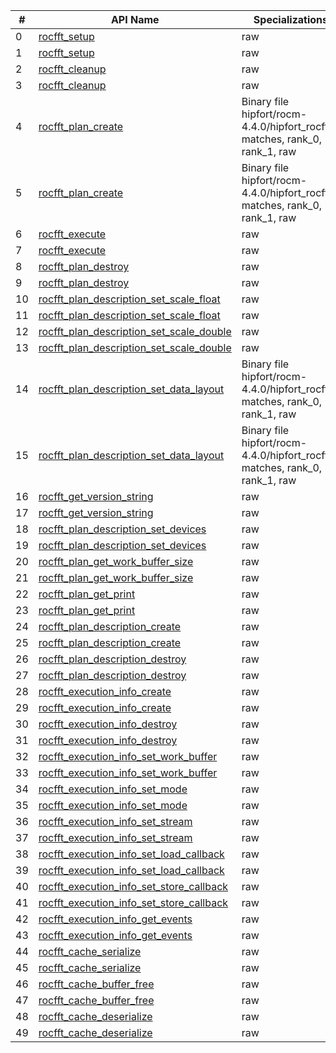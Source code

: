 \# | API Name | Specializations
----|---------------|---------
0 | [rocfft_setup](https://rocmsoftwareplatform.github.io/hipfort/interfacehipfort__rocfft_1_1rocfft__setup.html "Interface documentation") | raw
1 | [rocfft_setup](https://rocmsoftwareplatform.github.io/hipfort/interfacehipfort__rocfft_1_1rocfft__setup.html "Interface documentation") | raw
2 | [rocfft_cleanup](https://rocmsoftwareplatform.github.io/hipfort/interfacehipfort__rocfft_1_1rocfft__cleanup.html "Interface documentation") | raw
3 | [rocfft_cleanup](https://rocmsoftwareplatform.github.io/hipfort/interfacehipfort__rocfft_1_1rocfft__cleanup.html "Interface documentation") | raw
4 | [rocfft_plan_create](https://rocmsoftwareplatform.github.io/hipfort/interfacehipfort__rocfft_1_1rocfft__plan__create.html "Interface documentation") | Binary file hipfort/rocm-4.4.0/hipfort_rocfft.o matches, rank_0, rank_1, raw
5 | [rocfft_plan_create](https://rocmsoftwareplatform.github.io/hipfort/interfacehipfort__rocfft_1_1rocfft__plan__create.html "Interface documentation") | Binary file hipfort/rocm-4.4.0/hipfort_rocfft.o matches, rank_0, rank_1, raw
6 | [rocfft_execute](https://rocmsoftwareplatform.github.io/hipfort/interfacehipfort__rocfft_1_1rocfft__execute.html "Interface documentation") | raw
7 | [rocfft_execute](https://rocmsoftwareplatform.github.io/hipfort/interfacehipfort__rocfft_1_1rocfft__execute.html "Interface documentation") | raw
8 | [rocfft_plan_destroy](https://rocmsoftwareplatform.github.io/hipfort/interfacehipfort__rocfft_1_1rocfft__plan__destroy.html "Interface documentation") | raw
9 | [rocfft_plan_destroy](https://rocmsoftwareplatform.github.io/hipfort/interfacehipfort__rocfft_1_1rocfft__plan__destroy.html "Interface documentation") | raw
10 | [rocfft_plan_description_set_scale_float](https://rocmsoftwareplatform.github.io/hipfort/interfacehipfort__rocfft_1_1rocfft__plan__description__set__scale__float.html "Interface documentation") | raw
11 | [rocfft_plan_description_set_scale_float](https://rocmsoftwareplatform.github.io/hipfort/interfacehipfort__rocfft_1_1rocfft__plan__description__set__scale__float.html "Interface documentation") | raw
12 | [rocfft_plan_description_set_scale_double](https://rocmsoftwareplatform.github.io/hipfort/interfacehipfort__rocfft_1_1rocfft__plan__description__set__scale__double.html "Interface documentation") | raw
13 | [rocfft_plan_description_set_scale_double](https://rocmsoftwareplatform.github.io/hipfort/interfacehipfort__rocfft_1_1rocfft__plan__description__set__scale__double.html "Interface documentation") | raw
14 | [rocfft_plan_description_set_data_layout](https://rocmsoftwareplatform.github.io/hipfort/interfacehipfort__rocfft_1_1rocfft__plan__description__set__data__layout.html "Interface documentation") | Binary file hipfort/rocm-4.4.0/hipfort_rocfft.o matches, rank_0, rank_1, raw
15 | [rocfft_plan_description_set_data_layout](https://rocmsoftwareplatform.github.io/hipfort/interfacehipfort__rocfft_1_1rocfft__plan__description__set__data__layout.html "Interface documentation") | Binary file hipfort/rocm-4.4.0/hipfort_rocfft.o matches, rank_0, rank_1, raw
16 | [rocfft_get_version_string](https://rocmsoftwareplatform.github.io/hipfort/interfacehipfort__rocfft_1_1rocfft__get__version__string.html "Interface documentation") | raw
17 | [rocfft_get_version_string](https://rocmsoftwareplatform.github.io/hipfort/interfacehipfort__rocfft_1_1rocfft__get__version__string.html "Interface documentation") | raw
18 | [rocfft_plan_description_set_devices](https://rocmsoftwareplatform.github.io/hipfort/interfacehipfort__rocfft_1_1rocfft__plan__description__set__devices.html "Interface documentation") | raw
19 | [rocfft_plan_description_set_devices](https://rocmsoftwareplatform.github.io/hipfort/interfacehipfort__rocfft_1_1rocfft__plan__description__set__devices.html "Interface documentation") | raw
20 | [rocfft_plan_get_work_buffer_size](https://rocmsoftwareplatform.github.io/hipfort/interfacehipfort__rocfft_1_1rocfft__plan__get__work__buffer__size.html "Interface documentation") | raw
21 | [rocfft_plan_get_work_buffer_size](https://rocmsoftwareplatform.github.io/hipfort/interfacehipfort__rocfft_1_1rocfft__plan__get__work__buffer__size.html "Interface documentation") | raw
22 | [rocfft_plan_get_print](https://rocmsoftwareplatform.github.io/hipfort/interfacehipfort__rocfft_1_1rocfft__plan__get__print.html "Interface documentation") | raw
23 | [rocfft_plan_get_print](https://rocmsoftwareplatform.github.io/hipfort/interfacehipfort__rocfft_1_1rocfft__plan__get__print.html "Interface documentation") | raw
24 | [rocfft_plan_description_create](https://rocmsoftwareplatform.github.io/hipfort/interfacehipfort__rocfft_1_1rocfft__plan__description__create.html "Interface documentation") | raw
25 | [rocfft_plan_description_create](https://rocmsoftwareplatform.github.io/hipfort/interfacehipfort__rocfft_1_1rocfft__plan__description__create.html "Interface documentation") | raw
26 | [rocfft_plan_description_destroy](https://rocmsoftwareplatform.github.io/hipfort/interfacehipfort__rocfft_1_1rocfft__plan__description__destroy.html "Interface documentation") | raw
27 | [rocfft_plan_description_destroy](https://rocmsoftwareplatform.github.io/hipfort/interfacehipfort__rocfft_1_1rocfft__plan__description__destroy.html "Interface documentation") | raw
28 | [rocfft_execution_info_create](https://rocmsoftwareplatform.github.io/hipfort/interfacehipfort__rocfft_1_1rocfft__execution__info__create.html "Interface documentation") | raw
29 | [rocfft_execution_info_create](https://rocmsoftwareplatform.github.io/hipfort/interfacehipfort__rocfft_1_1rocfft__execution__info__create.html "Interface documentation") | raw
30 | [rocfft_execution_info_destroy](https://rocmsoftwareplatform.github.io/hipfort/interfacehipfort__rocfft_1_1rocfft__execution__info__destroy.html "Interface documentation") | raw
31 | [rocfft_execution_info_destroy](https://rocmsoftwareplatform.github.io/hipfort/interfacehipfort__rocfft_1_1rocfft__execution__info__destroy.html "Interface documentation") | raw
32 | [rocfft_execution_info_set_work_buffer](https://rocmsoftwareplatform.github.io/hipfort/interfacehipfort__rocfft_1_1rocfft__execution__info__set__work__buffer.html "Interface documentation") | raw
33 | [rocfft_execution_info_set_work_buffer](https://rocmsoftwareplatform.github.io/hipfort/interfacehipfort__rocfft_1_1rocfft__execution__info__set__work__buffer.html "Interface documentation") | raw
34 | [rocfft_execution_info_set_mode](https://rocmsoftwareplatform.github.io/hipfort/interfacehipfort__rocfft_1_1rocfft__execution__info__set__mode.html "Interface documentation") | raw
35 | [rocfft_execution_info_set_mode](https://rocmsoftwareplatform.github.io/hipfort/interfacehipfort__rocfft_1_1rocfft__execution__info__set__mode.html "Interface documentation") | raw
36 | [rocfft_execution_info_set_stream](https://rocmsoftwareplatform.github.io/hipfort/interfacehipfort__rocfft_1_1rocfft__execution__info__set__stream.html "Interface documentation") | raw
37 | [rocfft_execution_info_set_stream](https://rocmsoftwareplatform.github.io/hipfort/interfacehipfort__rocfft_1_1rocfft__execution__info__set__stream.html "Interface documentation") | raw
38 | [rocfft_execution_info_set_load_callback](https://rocmsoftwareplatform.github.io/hipfort/interfacehipfort__rocfft_1_1rocfft__execution__info__set__load__callback.html "Interface documentation") | raw
39 | [rocfft_execution_info_set_load_callback](https://rocmsoftwareplatform.github.io/hipfort/interfacehipfort__rocfft_1_1rocfft__execution__info__set__load__callback.html "Interface documentation") | raw
40 | [rocfft_execution_info_set_store_callback](https://rocmsoftwareplatform.github.io/hipfort/interfacehipfort__rocfft_1_1rocfft__execution__info__set__store__callback.html "Interface documentation") | raw
41 | [rocfft_execution_info_set_store_callback](https://rocmsoftwareplatform.github.io/hipfort/interfacehipfort__rocfft_1_1rocfft__execution__info__set__store__callback.html "Interface documentation") | raw
42 | [rocfft_execution_info_get_events](https://rocmsoftwareplatform.github.io/hipfort/interfacehipfort__rocfft_1_1rocfft__execution__info__get__events.html "Interface documentation") | raw
43 | [rocfft_execution_info_get_events](https://rocmsoftwareplatform.github.io/hipfort/interfacehipfort__rocfft_1_1rocfft__execution__info__get__events.html "Interface documentation") | raw
44 | [rocfft_cache_serialize](https://rocmsoftwareplatform.github.io/hipfort/interfacehipfort__rocfft_1_1rocfft__cache__serialize.html "Interface documentation") | raw
45 | [rocfft_cache_serialize](https://rocmsoftwareplatform.github.io/hipfort/interfacehipfort__rocfft_1_1rocfft__cache__serialize.html "Interface documentation") | raw
46 | [rocfft_cache_buffer_free](https://rocmsoftwareplatform.github.io/hipfort/interfacehipfort__rocfft_1_1rocfft__cache__buffer__free.html "Interface documentation") | raw
47 | [rocfft_cache_buffer_free](https://rocmsoftwareplatform.github.io/hipfort/interfacehipfort__rocfft_1_1rocfft__cache__buffer__free.html "Interface documentation") | raw
48 | [rocfft_cache_deserialize](https://rocmsoftwareplatform.github.io/hipfort/interfacehipfort__rocfft_1_1rocfft__cache__deserialize.html "Interface documentation") | raw
49 | [rocfft_cache_deserialize](https://rocmsoftwareplatform.github.io/hipfort/interfacehipfort__rocfft_1_1rocfft__cache__deserialize.html "Interface documentation") | raw